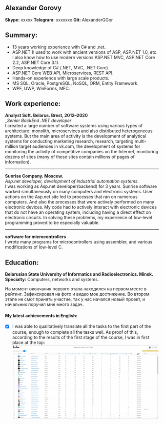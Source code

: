 ## Alexander Gorovy 
**Skype:** xxxxx 
**Telegram:** xxxxxxx 
**Git:**  AlexanderGGor

## Summary:
* 13 years working experience with C# and .net.
* ASP.NET (I used to work with ancient versions of ASP, ASP.NET 1.0, etc. I also know how to use modern versions   ASP.NET MVC, ASP.NET Core  2.2, ASP.NET Core 3.1).
* Deep knowledge of C# (.NET, MVC, .NET Core).
* ASP.NET Core WEB API, Microservices, REST API.
* Hands-on experience with large scale products.
* MS SQL, Oracle, PostgreSQL, NoSQL, ORM, Entity Framework.
* WPF, UWP, WinForms, MFC.

## Work experience: 
**Analyst Soft. Belarus. Brest, 2012–2020**  
__Senior BackEnd .NET developer_  
I created a large number of software systems using various types of architecture: monolith, microservices and also distributed heterogeneous systems.
But the main area of activity is the development of analytical systems for conducting marketing research, research, targeting multi-million target audiences in vk.com, the development of systems for monitoring the activity of competitive companies on the Internet, monitoring dozens of sites (many of these sites contain millions of pages of information).

---

**Sunrise Company. Moscow.**  
_Asp.net developer, development of industrial automation systems._  
I was working as Asp.net developer(backend) for 3 years. Sunrise software worked simultaneously on many computers and electronic systems. User actions on the Asp.net site led to processes that ran on numerous computers. And also the processes that were actively performed on many electronic devices. My code had to actively interact with electronic devices that do not have an operating system, including having a direct effect on electronic circuits. In solving these problems, my experience of low-level programming proved to be especially valuable.

---

**software for microcontrollers**  
I wrote many programs for microcontrollers using assembler, and various modifications of low-level C.

## Education:
**Belarusian State University of Informatics and Radioelectronics. Minsk.**  
**Specialty:** Computers, networks and systems.

На момент окончания первого этапа находился на первом месте в рейтинг. 
Зафиксировал на фото и видео мое достижение. Во втором этапе не смог принять участие, так у нас начался новый проект, и начальник поручил мне много задач. 

#### My latest achievements in English:
- [x]  I was able to qualitatively translate all the tasks to the first part of the course, enough to complete all the tasks well. As proof of this, according to the results of the first stage of the course, I was in first place at  the top: 
![Image of top](https://raw.githubusercontent.com/AlexanderGGor/rsschool-cv/gh-pages/img/top.jpg)




